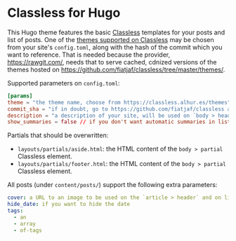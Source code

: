 Classless for Hugo
==================

This Hugo theme features the basic [Classless](https://classless.alhur.es/) templates for your posts and list of posts. One of the [themes supported on Classless](https://classless.alhur.es/themes) may be chosen from your site's `config.toml`, along with the hash of the commit which you want to reference. That is needed because the provider, https://rawgit.com/, needs that to serve cached, cdnized versions of the themes hosted on https://github.com/fiatjaf/classless/tree/master/themes/.

Supported parameters on `config.toml`:

```toml
[params]
theme = "the theme name, choose from https://classless.alhur.es/themes"
commit_sha = "if in doubt, go to https://github.com/fiatjaf/classless and copy the 7 characters from the line that says: 'Latest commit xxxxxxx'"
description = "a description of your site, will be used on `body > header` and on the <meta> description, when not overriden by pages (in normal posts, it is overriden by the post summary)."
show_summaries = false // if you don't want automatic summaries in list pages
```

Partials that should be overwritten:

  * `layouts/partials/aside.html`: the HTML content of the `body > partial` Classless element.
  * `layouts/partials/footer.html`: the HTML content of the `body > partial` Classless element.

All posts (under `content/posts/`) support the following extra parameters:

```yaml
cover: a URL to an image to be used on the `article > header` and on list pages
hide_date: if you want to hide the date
tags:
  - an
  - array
  - of-tags
```
